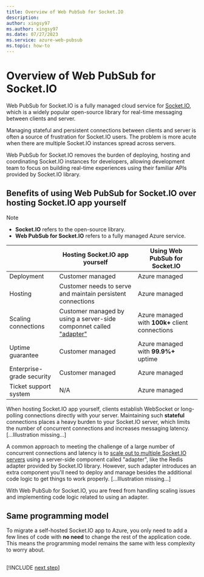 ```yaml
---
title: Overview of Web PubSub for Socket.IO
description: 
author: xingsy97
ms.author: xingsy97
ms.date: 07/27/2023
ms.service: azure-web-pubsub
ms.topic: how-to
---
```


# Overview of Web PubSub for Socket.IO
Web PubSub for Socket.IO is a fully managed cloud service for [Socket.IO](https://socket.io/), which is a widely popular open-source library for real-time messaging between clients and server.

Managing stateful and persistent connections between clients and server is often a source of frustration for Socket.IO users. The problem is more acute when there are multiple Socket.IO instances spread across servers. 

Web PubSub for Socket.IO removes the burden of deploying, hosting and coordinating Socket.IO instances for developers, allowing development team to focus on building real-time experiences using their familiar APIs provided by Socket.IO library.


## Benefits of using Web PubSub for Socket.IO over hosting Socket.IO app yourself
>[!NOTE]
> - **Socket.IO** refers to the open-source library. 
> - **Web PubSub for Socket.IO** refers to a fully managed Azure service.  

|            | Hosting Socket.IO app yourself | Using Web PubSub for Socket.IO
|------------|------------|------------|
| Deployment | Customer managed | Azure managed |
| Hosting | Customer needs to serve and maintain persistent connections | Azure managed |
| Scaling connections | Customer managed by using a server-side componnet called ["adapter"](https://socket.io/docs/v4/adapter/) | Azure managed with **100k+** client connections |
| Uptime guarantee | Customer managed | Azure managed with **99.9%+** uptime |
| Enterprise-grade security | Customer managed | Azure managed | 
| Ticket support system | N/A | Azure managed |

When hosting Socket.IO app yourself, clients establish WebSocket or long-polling connections directly with your server. Maintaining such **stateful** connections places a heavy burden to your Socket.IO server, which limits the number of concurrent connections and increases messaging latency. [...Illustration missing...]

A common approach to meeting the challenge of a large number of concurrent connections and latency is to [scale out to multiple Socket.IO servers](https://socket.io/docs/v4/adapter/) using a server-side component called "adapter", like the Redis adapter provided by Socket.IO library. However, such adapter introduces an extra component you'll need to deploy and manage besides the additional code logic to get things to work properly.
[...Illustration missing...]

With Web PubSub for Socket.IO, you are freed from handling scaling issues and implementing code logic related to using an adapter.

## Same programming model
To migrate a self-hosted Socket.IO app to Azure, you only need to add a few lines of code with **no need** to change the rest of the application code. This means the programming model remains the same with less complexity to worry about.

## 

[!INCLUDE [next step](includes/include-next-step.md)]










